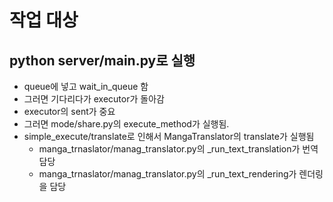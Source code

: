 # 작업 대상

## python server/main.py로 실행
- queue에 넣고 wait_in_queue 함
- 그러면 기다리다가 executor가 돌아감
- executor의 sent가 중요
- 그러면 mode/share.py의 execute_method가 실행됨.
- simple_execute/translate로 인해서 MangaTranslator의 translate가 실행됨
  - manga_trnaslator/manag_translator.py의 _run_text_translation가 번역 담당
  - manga_trnaslator/manag_translator.py의 _run_text_rendering가 렌더링을 담당